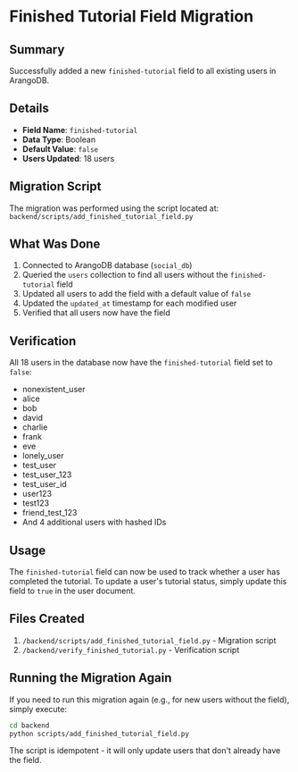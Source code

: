 # Finished Tutorial Field Migration

## Summary
Successfully added a new `finished-tutorial` field to all existing users in ArangoDB.

## Details
- **Field Name**: `finished-tutorial`
- **Data Type**: Boolean
- **Default Value**: `false`
- **Users Updated**: 18 users

## Migration Script
The migration was performed using the script located at:
`backend/scripts/add_finished_tutorial_field.py`

## What Was Done
1. Connected to ArangoDB database (`social_db`)
2. Queried the `users` collection to find all users without the `finished-tutorial` field
3. Updated all users to add the field with a default value of `false`
4. Updated the `updated_at` timestamp for each modified user
5. Verified that all users now have the field

## Verification
All 18 users in the database now have the `finished-tutorial` field set to `false`:
- nonexistent_user
- alice
- bob
- david
- charlie
- frank
- eve
- lonely_user
- test_user
- test_user_123
- test_user_id
- user123
- test123
- friend_test_123
- And 4 additional users with hashed IDs

## Usage
The `finished-tutorial` field can now be used to track whether a user has completed the tutorial. To update a user's tutorial status, simply update this field to `true` in the user document.

## Files Created
1. `/backend/scripts/add_finished_tutorial_field.py` - Migration script
2. `/backend/verify_finished_tutorial.py` - Verification script

## Running the Migration Again
If you need to run this migration again (e.g., for new users without the field), simply execute:
```bash
cd backend
python scripts/add_finished_tutorial_field.py
```

The script is idempotent - it will only update users that don't already have the field.
